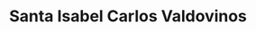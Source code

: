 ---
title: "Santa Isabel Carlos Valdovinos"
url: /pedro-aguirre-cerda/santa-isabel-carlos-valdovinos/
shop: supermercado
---